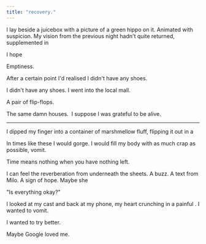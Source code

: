 ```yaml
---
title: "recovery."
---
```



<!-- START -->

<!-- Scene 1 START -->
<!-- Chapter about the aftermath of the  -->


<!-- At Hospital -->

I lay beside a juicebox with a picture of a green hippo on it. Animated with suspicion. My vision from the previous night hadn't quite returned, supplemented in

I hope

Emptiness.


<!-- The Mall -->

After a certain point I'd realised I didn't have any shoes.

I didn't have any shoes. I went into the local mall.

A pair of flip-flops.


<!-- Train Ride Home -->

The same damn houses.  I suppose I was grateful to be alive.


<!-- Scene 1 END -->

---

<!-- Scene 2 START -->


<!-- Arriving Home -->

I dipped my finger into a container of marshmellow fluff, flipping it out in a

In times like these I would gorge. I would fill my body with as much crap as possible, vomit.


<!-- Chinese Cultural Revolution -->

Time means nothing when you have nothing left.


I can feel the reverberation from underneath the sheets. A buzz. A text from Milo. A sign of hope. Maybe she

"Is everything okay?"

I looked at my cast and back at my phone, my heart crunching in a painful . I wanted to vomit.



I wanted to try better.

Maybe Google loved me.

<!-- END -->
